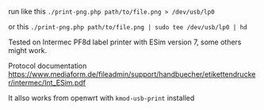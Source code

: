 

run like this `./print-png.php path/to/file.png > /dev/usb/lp0`

or this `./print-png.php path/to/file.png | sudo tee /dev/usb/lp0 | hd`

Tested on Intermec PF8d label printer with ESim version 7, some others might work.

Protocol documentation https://www.mediaform.de/fileadmin/support/handbuecher/etikettendrucker/intermec/Int_ESim.pdf

It allso works from openwrt with `kmod-usb-print` installed

